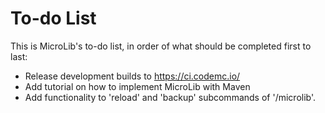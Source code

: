 # To-do List
This is MicroLib's to-do list, in order of what should be completed first to last:
* Release development builds to https://ci.codemc.io/
* Add tutorial on how to implement MicroLib with Maven
* Add functionality to 'reload' and 'backup' subcommands of '/microlib'.